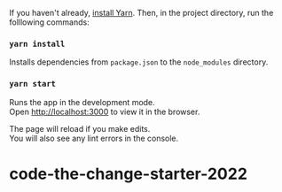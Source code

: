 If you haven't already, [install Yarn](https://classic.yarnpkg.com/lang/en/docs/install/#mac-stable). Then, in the project directory, run the folllowing commands:

### `yarn install`

Installs dependencies from `package.json` to the `node_modules` directory.

### `yarn start`

Runs the app in the development mode.<br />
Open [http://localhost:3000](http://localhost:3000) to view it in the browser.

The page will reload if you make edits.<br />
You will also see any lint errors in the console.

# code-the-change-starter-2022
